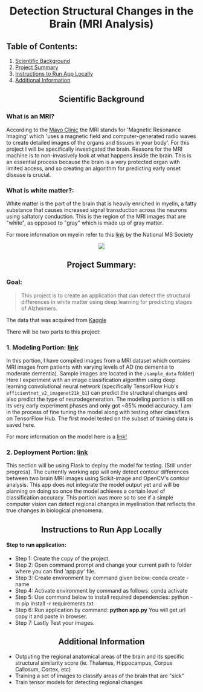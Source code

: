 <h1 align='center'>Detection Structural Changes in the Brain (MRI Analysis)</h1>

## Table of Contents:
1. [Scientific Background](#1)
2. [Project Summary](#2)
3. [Instructions to Run App Locally](#3)
4. [Additional Information](#4)


<h2 align='center'>Scientific Background<a name='1'></a></h2>

### What is an MRI? 

According to the <a href='https://www.mayoclinic.org/tests-procedures/mri/about/pac-20384768'>Mayo Clinic</a> the MRI stands for 'Magnetic Resonance Imaging' which 'uses a magnetic field and computer-generated radio waves to create detailed images of the organs and tissues in your body'. For this project I will be specifically investigated the brain. Reasons for the MRI machine is to non-invasively look at what happens inside the brain. This is an essential process because the brain is a very protected organ with limited access, and so creating an algorithm for predicting early onset disease is crucial.

### What is white matter?:
White matter is the part of the brain that is heavily enriched in myelin, a fatty substance that causes increased signal transduction across the neurons using saltatory conduction. This is the region of the MRI images that are "white", as opposed to "gray" which is made up of gray matter.

For more information on myelin refer to this <a href='https://www.nationalmssociety.org/What-is-MS/Definition-of-MS/Myelin'>link</a> by the National MS Society

<p align='center'>
	<img src='https://miykael.github.io/nipype-beginner-s-guide/_images/GM.gif'></img>
</p>

<h2 align='center'>Project Summary:<a name='2'></a></h2>

### Goal:
>This project is to create an application that can detect the structural differences in white matter using deep learning for predicting stages of Alzheimers.

The data that was acquired from <a href='https://www.kaggle.com/datasets/tourist55/alzheimers-dataset-4-class-of-images/'>Kaggle</a>

There will be two parts to this project:

### 1. Modeling Portion: <a href='https://github.com/johnnys7n/Multiclass-Brain-Detection-Tool/tree/main/Modeling'>link</a>
In this portion, I have compiled images from a MRI dataset which contains MRI images from patients with varying levels of AD (no dementia to moderate dementia). Sample images are located in the `/sample_data` folder) Here I experiment with an image classification algorithm using deep learning convolutional neural network (specifically TensorFlow Hub's `efficientnet_v2_imagenet21k_b1`) can predict the structural changes and also predict the type of neurodegeneration. The modeling portion is still on its very early experiment phases and only got ~85% model accuracy. I am in the process of fine tuning the model along with testing other classifiers on TensorFlow Hub. The first model tested on the subset of training data is saved here.

For more information on the model here is a <a href='https://tfhub.dev/google/imagenet/efficientnet_v2_imagenet21k_b1/feature_vector/2'>link!</a>
	
### 2. Deployment Portion: <a href='https://github.com/johnnys7n/Multiclass-Brain-Detection-Tool/tree/main/app'>link</a>

This section will be using Flask to deploy the model for testing. (Still under progress). The currently working app will only detect contour differences between two brain MRI images using Scikit-image and OpenCV's contour analysis. This app does not integrate the model output yet and will be planning on doing so once the model achieves a certain level of classification accuracy. This portion was more so to see if a simple computer vision can detect regional changes in myelination that reflects the true changes in biological phenomena. 

<h2 align='center'>Instructions to Run App Locally<a name='3'></a></h2>

#### Step to run application:
* Step 1: Create the copy of the project.
* Step 2: Open command prompt and change your current path to folder where you can find 'app.py' file.
* Step 3: Create environment by command given below:
	conda create -name <environment name>
* Step 4: Activate environment by command as follows:
	conda activate <environment name>
* Step 5: Use command below to install required dependencies:
	python -m pip install -r requirements.txt
* Step 6: Run application by command:
	**python app.py**
You will get url copy it and paste in browser.
* Step 7: Lastly Test your images.

<h2 align='center'>Additional Information<a name='2'></a></h2>

* Outputing the regional anatomical areas of the brain and its specific structural similarity score (ie. Thalamus, Hippocampus, Corpus Callosum, Cortex, etc)
* Training a set of images to classify areas of the brain that are "sick" 
* Train tensor models for detecting regional changes
